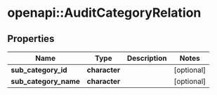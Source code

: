 # openapi::AuditCategoryRelation


## Properties
Name | Type | Description | Notes
------------ | ------------- | ------------- | -------------
**sub_category_id** | **character** |  | [optional] 
**sub_category_name** | **character** |  | [optional] 


